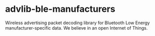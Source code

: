 # advlib-ble-manufacturers
Wireless advertising packet decoding library for Bluetooth Low Energy manufacturer-specific data. We believe in an open Internet of Things.
